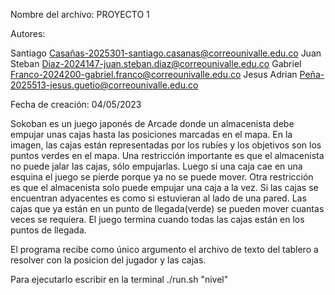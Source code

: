 Nombre del archivo: PROYECTO 1

Autores:

Santiago Casañas-2025301-santiago.casanas@correounivalle.edu.co
Juan Steban Diaz-2024147-juan.steban.diaz@correounivalle.edu.co
Gabriel Franco-2024200-gabriel.franco@correounivalle.edu.co
Jesus Adrian Peña-2025513-jesus.guetio@correounivalle.edu.co

Fecha de creación: 04/05/2023

Sokoban es un juego japonés de Arcade donde un almacenista debe empujar unas cajas hasta las posiciones marcadas en el mapa. En la imagen, las cajas están representadas por los rubíes y los objetivos son los puntos verdes en el mapa. Una restricción importante es que el almacenista no puede jalar las cajas, sólo empujarlas. Luego si una caja cae en una esquina el juego se pierde porque ya no se puede mover. Otra restricción es que el almacenista solo puede empujar una caja a la vez. Si las cajas se encuentran adyacentes es como si estuvieran al lado de una pared. Las cajas que ya están en un punto de llegada(verde) se pueden mover cuantas veces se requiera. El juego termina cuando todas las cajas están en los puntos de llegada.

El programa recibe como único argumento el archivo de texto del tablero a resolver con la posicion del jugador y las cajas.

Para ejecutarlo escribir en la terminal ./run.sh "nivel"